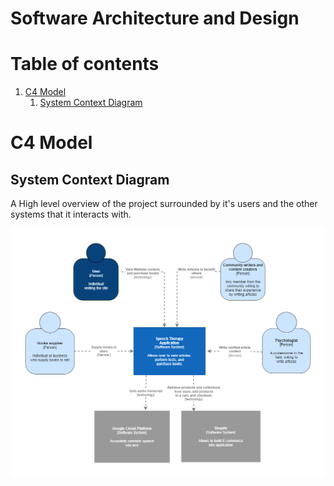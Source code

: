 # Software Architecture and Design

# Table of contents
1. [C4 Model](#c4-model)
    1. [System Context Diagram](#system-context-diagram)


# C4 Model <a name="c4-model"></a>

## System Context Diagram <a name="system-context-diagram"></a>

A High level overview of the project surrounded by it's users and the other systems that it interacts with. 

<img src="https://github.com/shaznan/speech-therapy-app/blob/2f3acd204bb538d9cf52687673114fb2b71494a9/docs/assets/Speech%20therapy%20architecture%20%20(2).png" width="800" />








